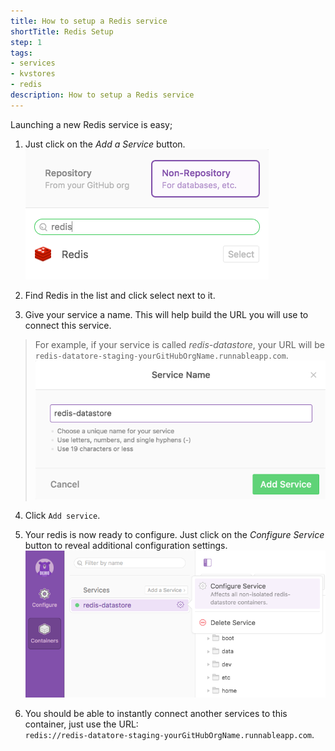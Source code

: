 ```yaml
---
title: How to setup a Redis service
shortTitle: Redis Setup
step: 1
tags:
- services
- kvstores
- redis
description: How to setup a Redis service
---
```


Launching a new Redis service is easy; 

1. Just click on the *Add a Service* button.  
  ![add-a-service](/images/redis-add-service.png)

2. Find Redis in the list and click select next to it.

3. Give your service a name. This will help build the URL you will use to connect this service. 
  > For example, if your service is called *redis-datastore*, your URL will be `redis-datatore-staging-yourGitHubOrgName.runnableapp.com`.
  ![redis-name](/images/redis-name.png)

4. Click `Add service`.

5. Your redis is now ready to configure. Just click on the *Configure Service* button to reveal additional configuration settings.
  ![redis-configure](/images/redis-configure.png)

6. You should be able to instantly connect another services to this container, just use the URL:  
	`redis://redis-datatore-staging-yourGitHubOrgName.runnableapp.com`.

